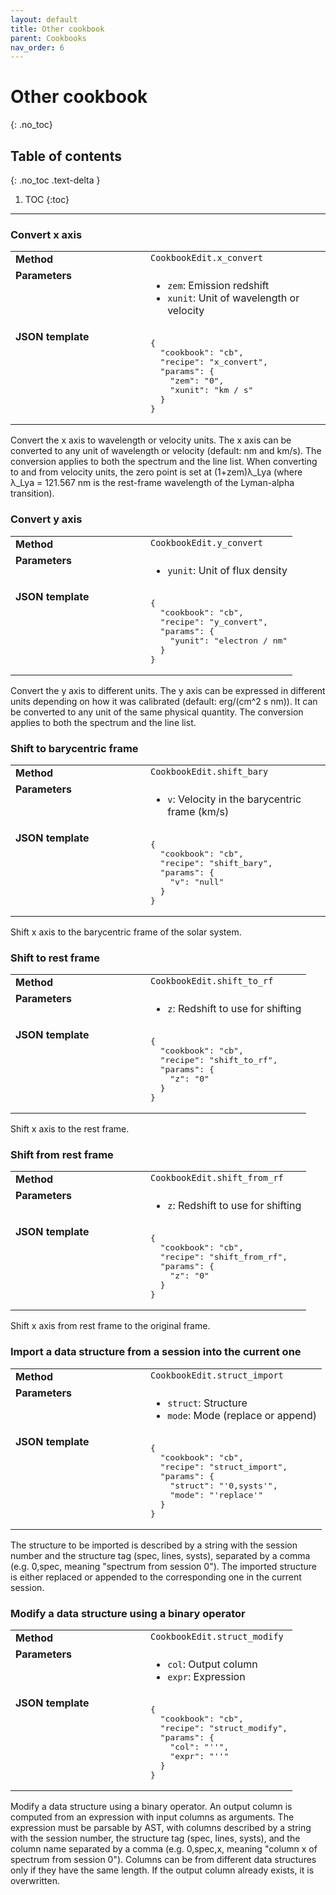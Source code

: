 ```yaml
---
layout: default
title: Other cookbook
parent: Cookbooks
nav_order: 6
---
```


# Other cookbook
{: .no_toc}

## Table of contents
{: .no_toc .text-delta }

1. TOC
{:toc}
---

###  Convert x axis
        
<table>
  <tbody>
    <tr>
      <td style="vertical-align:top;width:200px"><strong>Method</strong></td>
      <td style="vertical-align:top"><code>CookbookEdit.x_convert</code></td>
    </tr>
    <tr>
      <td style="vertical-align:top"><strong>Parameters</strong></td>
      <td style="vertical-align:top">
        <ul>
          <li><code>zem</code>: Emission redshift</li>
          <li><code>xunit</code>: Unit of wavelength or velocity</li>
        </ul>
      </td>
    </tr>
    <tr>
      <td style="vertical-align:top;width:200px"><strong>JSON template</strong></td>
      <td style="vertical-align:top"><pre>
{
  "cookbook": "cb",
  "recipe": "x_convert",
  "params": {
    "zem": "0",
    "xunit": "km / s"
  }
}    </pre></td>
    </tr>
  </tbody>
</table>

Convert the x axis to wavelength or velocity units. The x axis can be converted to any unit of wavelength or velocity (default: nm and km/s). The conversion applies to both the spectrum and the line list. When converting to and from velocity units, the zero point is set at (1+zem)λ_Lya (where λ_Lya = 121.567 nm is the rest-frame wavelength of the Lyman-alpha transition).

###  Convert y axis
        
<table>
  <tbody>
    <tr>
      <td style="vertical-align:top;width:200px"><strong>Method</strong></td>
      <td style="vertical-align:top"><code>CookbookEdit.y_convert</code></td>
    </tr>
    <tr>
      <td style="vertical-align:top"><strong>Parameters</strong></td>
      <td style="vertical-align:top">
        <ul>
          <li><code>yunit</code>: Unit of flux density</li>
        </ul>
      </td>
    </tr>
    <tr>
      <td style="vertical-align:top;width:200px"><strong>JSON template</strong></td>
      <td style="vertical-align:top"><pre>
{
  "cookbook": "cb",
  "recipe": "y_convert",
  "params": {
    "yunit": "electron / nm"
  }
}    </pre></td>
    </tr>
  </tbody>
</table>

Convert the y axis to different units. The y axis can be expressed in different units depending on how it was calibrated (default: erg/(cm^2 s nm)). It can be converted to any unit of the same physical quantity. The conversion applies to both the spectrum and the line list.

###  Shift to barycentric frame
        
<table>
  <tbody>
    <tr>
      <td style="vertical-align:top;width:200px"><strong>Method</strong></td>
      <td style="vertical-align:top"><code>CookbookEdit.shift_bary</code></td>
    </tr>
    <tr>
      <td style="vertical-align:top"><strong>Parameters</strong></td>
      <td style="vertical-align:top">
        <ul>
          <li><code>v</code>: Velocity in the barycentric frame (km/s)</li>
        </ul>
      </td>
    </tr>
    <tr>
      <td style="vertical-align:top;width:200px"><strong>JSON template</strong></td>
      <td style="vertical-align:top"><pre>
{
  "cookbook": "cb",
  "recipe": "shift_bary",
  "params": {
    "v": "null"
  }
}    </pre></td>
    </tr>
  </tbody>
</table>

Shift x axis to the barycentric frame of the solar system.

###  Shift to rest frame
        
<table>
  <tbody>
    <tr>
      <td style="vertical-align:top;width:200px"><strong>Method</strong></td>
      <td style="vertical-align:top"><code>CookbookEdit.shift_to_rf</code></td>
    </tr>
    <tr>
      <td style="vertical-align:top"><strong>Parameters</strong></td>
      <td style="vertical-align:top">
        <ul>
          <li><code>z</code>: Redshift to use for shifting</li>
        </ul>
      </td>
    </tr>
    <tr>
      <td style="vertical-align:top;width:200px"><strong>JSON template</strong></td>
      <td style="vertical-align:top"><pre>
{
  "cookbook": "cb",
  "recipe": "shift_to_rf",
  "params": {
    "z": "0"
  }
}    </pre></td>
    </tr>
  </tbody>
</table>

Shift x axis to the rest frame.

###  Shift from rest frame
        
<table>
  <tbody>
    <tr>
      <td style="vertical-align:top;width:200px"><strong>Method</strong></td>
      <td style="vertical-align:top"><code>CookbookEdit.shift_from_rf</code></td>
    </tr>
    <tr>
      <td style="vertical-align:top"><strong>Parameters</strong></td>
      <td style="vertical-align:top">
        <ul>
          <li><code>z</code>: Redshift to use for shifting</li>
        </ul>
      </td>
    </tr>
    <tr>
      <td style="vertical-align:top;width:200px"><strong>JSON template</strong></td>
      <td style="vertical-align:top"><pre>
{
  "cookbook": "cb",
  "recipe": "shift_from_rf",
  "params": {
    "z": "0"
  }
}    </pre></td>
    </tr>
  </tbody>
</table>

Shift x axis from rest frame to the original frame.

###  Import a data structure from a session into the current one
        
<table>
  <tbody>
    <tr>
      <td style="vertical-align:top;width:200px"><strong>Method</strong></td>
      <td style="vertical-align:top"><code>CookbookEdit.struct_import</code></td>
    </tr>
    <tr>
      <td style="vertical-align:top"><strong>Parameters</strong></td>
      <td style="vertical-align:top">
        <ul>
          <li><code>struct</code>: Structure</li>
          <li><code>mode</code>: Mode (replace or append)</li>
        </ul>
      </td>
    </tr>
    <tr>
      <td style="vertical-align:top;width:200px"><strong>JSON template</strong></td>
      <td style="vertical-align:top"><pre>
{
  "cookbook": "cb",
  "recipe": "struct_import",
  "params": {
    "struct": "'0,systs'",
    "mode": "'replace'"
  }
}    </pre></td>
    </tr>
  </tbody>
</table>

The structure to be imported is described by a string with the session number and the structure tag (spec, lines, systs), separated by a comma (e.g. 0,spec, meaning "spectrum from session 0"). The imported structure is either replaced or appended to the corresponding one in the current session.

###  Modify a data structure using a binary operator
        
<table>
  <tbody>
    <tr>
      <td style="vertical-align:top;width:200px"><strong>Method</strong></td>
      <td style="vertical-align:top"><code>CookbookEdit.struct_modify</code></td>
    </tr>
    <tr>
      <td style="vertical-align:top"><strong>Parameters</strong></td>
      <td style="vertical-align:top">
        <ul>
          <li><code>col</code>: Output column</li>
          <li><code>expr</code>: Expression</li>
        </ul>
      </td>
    </tr>
    <tr>
      <td style="vertical-align:top;width:200px"><strong>JSON template</strong></td>
      <td style="vertical-align:top"><pre>
{
  "cookbook": "cb",
  "recipe": "struct_modify",
  "params": {
    "col": "''",
    "expr": "''"
  }
}    </pre></td>
    </tr>
  </tbody>
</table>

Modify a data structure using a binary operator. An output column is computed from an expression with input columns as arguments. The expression must be parsable by AST, with columns described by a string with the session number, the structure tag (spec, lines, systs), and the column name separated by a comma (e.g. 0,spec,x, meaning "column x of spectrum from session 0"). Columns can be from different data structures only if they have the same length. If the output column already exists, it is overwritten.








